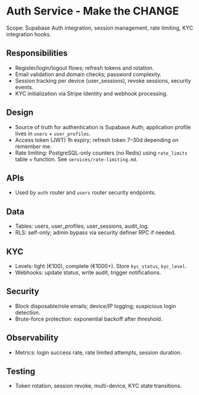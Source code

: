 # Auth Service - Make the CHANGE

 Scope: Supabase Auth integration, session management, rate limiting, KYC integration hooks.

## Responsibilities
- Register/login/logout flows; refresh tokens and rotation.
- Email validation and domain checks; password complexity.
- Session tracking per device (user_sessions), revoke sessions, security events.
- KYC initialization via Stripe Identity and webhook processing.

## Design
- Source of truth for authentication is Supabase Auth; application profile lives in `users` + `user_profiles`.
- Access token (JWT) 1h expiry; refresh token 7–30d depending on remember me.
- Rate limiting: PostgreSQL-only counters (no Redis) using `rate_limits` table + function. See `services/rate-limiting.md`.

## APIs
- Used by `auth` router and `users` router security endpoints.

## Data
- Tables: users, user_profiles, user_sessions, audit_log.
- RLS: self-only; admin bypass via security definer RPC if needed.

## KYC
- Levels: light (€100), complete (€1000+). Store `kyc_status`, `kyc_level`.
- Webhooks: update status, write audit, trigger notifications.

## Security
- Block disposable/role emails; device/IP logging; suspicious login detection.
- Brute-force protection: exponential backoff after threshold.

## Observability
- Metrics: login success rate, rate limited attempts, session duration.

## Testing
- Token rotation, session revoke, multi-device, KYC state transitions.
